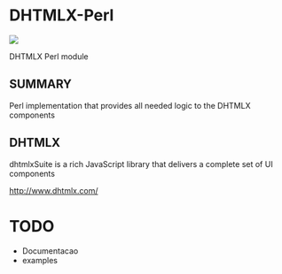 DHTMLX-Perl
===========

<img src="https://raw.github.com/web2solutions/DHTMLX-Perl/master/assets/dhx_perl.jpg">

DHTMLX Perl module


SUMMARY
-------

Perl implementation that provides all needed logic to the DHTMLX components

DHTMLX
------

dhtmlxSuite is a rich JavaScript library that delivers a complete set of UI components

http://www.dhtmlx.com/


# TODO
- Documentacao
- examples
